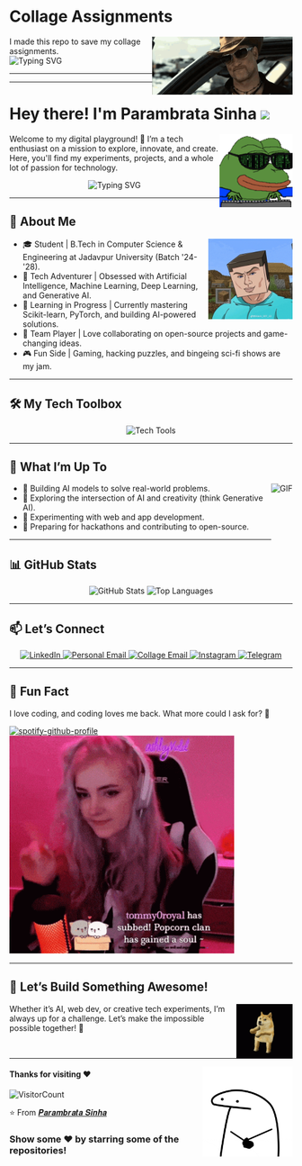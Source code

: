 # Collage Assignments

<img align="right" width=250 src=https://github.com/ParambrataSinha/About_Me/blob/main/Assets/taking-sunglasses-off-getting-a-better-look.gif>
I made this repo to save my collage assignments.
<div align="vcentre">
  <img src="https://readme-typing-svg.herokuapp.com?font=Comic+Sans+MS&size=30&duration=1500&pause=1000&center=true&vCenter=true&width=435&lines=Want+to+know+more+about+me!;Read+Below!!!" alt="Typing SVG">
</div>

---
---

# Hey there! I'm Parambrata Sinha <img src="https://github.com/TheDudeThatCode/TheDudeThatCode/blob/master/Assets/Earth.gif" width="24px">

<img align="right" width=130 src=https://github.com/ParambrataSinha/About_Me/blob/main/Assets/hackermans.gif>

Welcome to my digital playground! 🚀 I’m a tech enthusiast on a mission to explore, innovate, and create. Here, you'll find my experiments, projects, and a whole lot of passion for technology.  

<div align="center">
  <img src="https://readme-typing-svg.herokuapp.com?font=Fira+Code&&weight=600&size=24&duration=1500&pause=2000&color=7B4EB1&center=true&vCenter=true&width=600&lines=Welcome+to+My+Tech+Space!+%F0%9F%8C%8C;Aspiring+AI+Expert+%F0%9F%A4%96+%7C+Innovator+%E2%9C%A8;Always+Solving+Problem+%F0%9F%A7%A0+and+having+Fun" alt="Typing SVG" />
</div>  

---

## 🌟 About Me  

<img align="right" alt="GIF" width=150 src="https://github.com/ParambrataSinha/About_Me/blob/main/Assets/minecraft-minecraft-memes.gif" />

- 🎓 Student | B.Tech in Computer Science & Engineering at Jadavpur University (Batch '24-'28).  
- 🤖 Tech Adventurer | Obsessed with Artificial Intelligence, Machine Learning, Deep Learning, and Generative AI.  
- 🌱 Learning in Progress | Currently mastering Scikit-learn, PyTorch, and building AI-powered solutions.  
- 🤝 Team Player | Love collaborating on open-source projects and game-changing ideas.  
- 🎮 Fun Side | Gaming, hacking puzzles, and bingeing sci-fi shows are my jam.  

---

## 🛠 My Tech Toolbox  

<div align="center">
  <img src="https://skillicons.dev/icons?i=python,c,cpp,cs,html,css,js,git,linux,vscode,github,blender,unreal&theme=light" alt="Tech Tools" />
</div>  

---

## 🎯 What I’m Up To  
<img align="right" alt="GIF" height="120px" src="https://media.giphy.com/media/du3J3cXyzhj75IOgvA/giphy.gif" />

- 🔭 Building AI models to solve real-world problems.  
- 🌌 Exploring the intersection of AI and creativity (think Generative AI).  
- 🎨 Experimenting with web and app development.  
- 🚀 Preparing for hackathons and contributing to open-source.  

---

## 📊 GitHub Stats  

<div align="center">
  <img src="https://github-readme-stats.vercel.app/api?username=ParambrataSinha&show_icons=true&theme=tokyonight" alt="GitHub Stats" height="165" />
  <img src="https://github-readme-stats.vercel.app/api/top-langs/?username=ParambrataSinha&layout=compact&theme=tokyonight" alt="Top Languages" height="165" />
</div>  

---

## 📫 Let’s Connect  

<div align="center">
  <a href="https://www.linkedin.com/in/parambratasinha/">
    <img src="https://img.shields.io/badge/-LinkedIn-0077B5?logo=linkedin&logoColor=white&style=for-the-badge" alt="LinkedIn" />
  </a>
  <a href="mailto:parambrata.sinha.2611@gmail.com">
    <img src="https://img.shields.io/badge/-Gmail-D14836?logo=gmail&logoColor=white&style=for-the-badge" alt="Personal Email" />
  </a>
  <a href="mailto:parambratas.cse.ug@jadavpurubiversity.in">
    <img src="https://img.shields.io/badge/-Gmail-D14836?logo=gmail&logoColor=white&style=for-the-badge" alt="Collage Email" />
  </a>
  <a href="https://www.instagram.com/darkphantom3.1415/">
    <img src="https://img.shields.io/badge/-Instagram-E4405F?logo=instagram&logoColor=white&style=for-the-badge" alt="Instagram" />
  </a>
  <a href="https://t.me/Parambrata2611">
  <img src="https://img.shields.io/badge/-Telegram-0088CC?logo=telegram&logoColor=white&style=for-the-badge" alt="Telegram" />
</a>

</div>  

---


## 🎵 Fun Fact  

I love coding, and coding loves me back. What more could I ask for?  💞



[![spotify-github-profile](https://spotify-github-profile.kittinanx.com/api/view?uid=31eszoii7z3wkywyjtx6tbqr3myq&cover_image=true&theme=default&show_offline=true&background_color=121212&interchange=false&bar_color=7b4eb1)](https://github.com/kittinan/spotify-github-profile) <img src=https://github.com/ParambrataSinha/About_Me/blob/main/Assets/ashley-violet.gif width=400>



---


## 🚀 Let’s Build Something Awesome!  

<img align="right" src="https://github.com/ParambrataSinha/About_Me/blob/main/Assets/doge-dancing-doge.gif" alt="Rocket Launch" width="100" />

Whether it’s AI, web dev, or creative tech experiments, I’m always up for a challenge. Let’s make the impossible possible together! 🌟  

<br>

---

<img align="right" alt="GIF" height="160px" src="https://github.com/ParambrataSinha/About_Me/blob/main/Assets/AnimatedSticker-ezgif.com-censor.gif" />

#### Thanks for visiting :heart:
![VisitorCount](https://profile-counter.glitch.me/ParambrataSinha/count.svg)


⭐️ From [𝑷𝒂𝒓𝒂𝒎𝒃𝒓𝒂𝒕𝒂 𝑺𝒊𝒏𝒉𝒂 ](https://github.com/ParambrataSinha)


### Show some ❤️ by starring some of the repositories!
